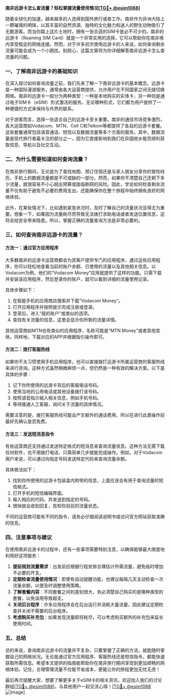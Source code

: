 **南非远游卡怎么查流量？轻松掌握流量使用情况[[TG💪+ @esim1088](https://t.me/s/esim1088)]**

随着全球化的加速，越来越多的人选择到国外旅行或者工作。南非作为非洲大陆上一颗璀璨的明珠，以其丰富的自然资源、独特的文化魅力和迷人的野生动物吸引了无数游客。而当你踏上这片土地时，拥有一张合适的SIM卡是必不可少的。南非的远游卡（Roaming SIM Card）就是一个非常实用的选择，它可以帮助你在南非境内享受稳定的网络连接。然而，对于许多初次使用远游卡的人来说，如何查询剩余流量可能会成为一个小困扰。别担心，这篇文章将为你详细解答南非远游卡怎么查流量的问题。

### 一、了解南非远游卡的基础知识

在深入探讨如何查询流量之前，我们先来了解一下南非远游卡的基本概念。远游卡是一种国际漫游服务，通常由各大运营商提供，允许用户在不同国家之间无缝切换网络。南非的远游卡一般分为两种类型：一种是本地购买的实体卡，另一种则是通过电子SIM卡（eSIM）形式激活的服务。无论哪种形式，它们都为用户提供了一种便捷的方式来保持与外界的联系。

对于游客而言，选择一张适合自己的远游卡至关重要。南非的通信市场竞争激烈，各大运营商如Vodacom、MTN、Cell C和Telkom等都提供了各自的远游卡套餐。这些套餐通常包括语音通话、短信以及数据流量等多个方面的服务。其中，数据流量是现代旅行者最关注的部分之一，因为它直接影响到我们在异国他乡能否顺利获取信息、导航以及社交互动。

### 二、为什么需要知道如何查询流量？

在南非旅行期间，无论是为了查找地图、预订住宿还是与家人朋友分享你的冒险经历，手机上的数据流量都是不可或缺的一部分。然而，如果你不清楚自己还剩下多少流量，就很容易不小心超出预算或面临断网的风险。因此，学会如何检查剩余流量不仅有助于避免不必要的费用支出，还能确保你在整个旅程中始终拥有良好的网络体验。

此外，在某些情况下，比如遇到紧急状况时，及时了解自己的流量状况显得尤为重要。想象一下，如果因为流量耗尽而导致无法拨打求助电话或者发送位置信息，这将会给安全带来隐患。所以，掌握正确的流量查询方法是非常必要的。

### 三、如何查询南非远游卡的流量？

#### 方法一：通过官方应用程序

大多数南非的远游卡运营商都会为其客户提供专门的应用程序，通过这些应用程序，你可以轻松地查看当前的账户余额、已使用的流量以及其他相关信息。以Vodacom为例，他们的“Vodacom Money”应用就提供了这样的功能。只需下载并安装该应用程序，然后登录你的账户，就可以看到详细的流量使用记录。

具体步骤如下：
1. 在智能手机的应用商店搜索并下载“Vodacom Money”。
2. 打开应用程序并按照提示完成注册或登录。
3. 登录后，进入“我的账户”或类似的选项。
4. 查找有关流量的信息，这里会显示你所剩的流量详情。

其他运营商如MTN也有类似的应用程序，名称可能是“MTN Money”或者其他变体。同样地，下载对应的APP并根据指引操作即可。

#### 方法二：拨打客服热线

如果你不太习惯使用手机应用程序，也可以直接拨打远游卡所属运营商的客服热线来进行咨询。这种方式虽然稍微麻烦一点，但仍然是一种有效的解决方案。以下是具体的步骤：

1. 记下你所使用的远游卡背后的客服电话号码。
2. 使用当地的公用电话或其他设备拨打该号码。
3. 按照语音指示输入相关信息，例如手机号码。
4. 等待接通人工客服，询问关于流量的具体情况。

需要注意的是，拨打客服热线可能会产生额外的通话费用，所以在进行此类操作前最好先确认是否免费。

#### 方法三：发送短消息指令

有些运营商还支持通过发送特定格式的短消息来查询流量信息。这种方法无需下载任何软件，也不用拨打电话，只需简单几步就能完成操作。例如，对于Vodacom用户来说，可以通过向指定号码发送特定代码来查询流量余额。

具体做法如下：
1. 找到你所使用的远游卡包装盒内附带的信息，上面应该会有用于查询流量的短信格式。
2. 打开手机的短信编辑界面。
3. 输入相应的代码，并发送到指定的号码。
4. 很快就会收到回复，告知你目前的流量状态。

不同的运营商可能有不同的指令，请务必仔细阅读说明书或访问官方网站获取准确的信息。

### 四、注意事项与建议

在使用南非远游卡的过程中，还有一些事项需要特别注意，以确保能够最大限度地利用好这项服务：

1. **提前规划流量需求**：出发前应根据行程安排合理估计所需流量，避免临时增加不必要的开支。
2. **定期检查流量使用情况**：即使有自动提醒功能，也建议每隔几天主动检查一次流量余额，以便及时调整使用策略。
3. **了解套餐内容**：不同套餐之间的差别很大，务必清楚自己购买的是哪种类型的套餐，以免误用导致超支。
4. **关闭后台程序**：许多应用程序会在后台运行并消耗大量流量，因此建议定期检查并关闭不需要的后台程序。
5. **考虑购买补充包**：如果发现流量即将耗尽，可以考虑购买额外的补充包来延长使用时间。

### 五、总结

总的来说，查询南非远游卡的流量并不复杂，只要掌握了正确的方法，就能随时掌握自己的网络状况。无论是通过官方应用程序、客服热线还是短信指令，都能快速获取所需信息。希望本文提供的指南能帮助你在南非旅行期间享受到更加顺畅的网络体验。记住，合理管理流量不仅能节省成本，更能让你的旅程更加无忧无虑！

最后再次提醒大家，想要了解更多关于eSIM卡的相关资讯，欢迎加入我们的讨论群组[[TG💪+ @esim1088](https://t.me/s/esim1088)]，与其他用户一起交流心得！[[TG💪+ @esim1088](https://t.me/s/esim1088) ![Image](https://i.postimg.cc/4NQfJmqS/Snipaste-2025-05-13-00-14-12.png)]